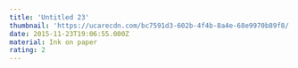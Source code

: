 ```yaml
---
title: 'Untitled 23'
thumbnail: 'https://ucarecdn.com/bc7591d3-602b-4f4b-8a4e-68e9970b89f8/'
date: 2015-11-23T19:06:55.000Z
material: Ink on paper
rating: 2
---
```

